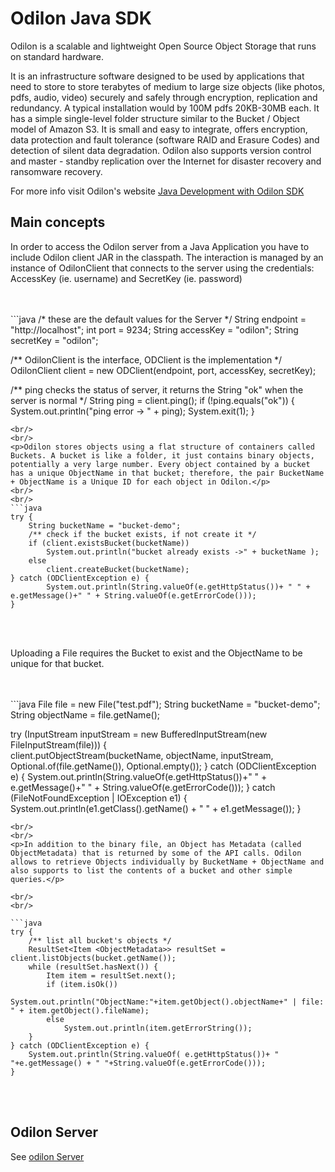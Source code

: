 <h1>Odilon Java SDK </h1>

<p>Odilon is a scalable and lightweight Open Source Object Storage that runs on standard hardware.</p>
<p>It is an infrastructure software designed to be used by applications that need to store to store terabytes of medium to large size objects (like photos, pdfs, audio, video) securely and safely through encryption, replication and redundancy. A typical installation would by 100M pdfs 20KB-30MB each.
It has a simple single-level folder structure similar to the Bucket / Object model of Amazon S3. It is small and easy to integrate, offers encryption, data protection and fault tolerance (software RAID and Erasure Codes) and detection of silent data degradation. Odilon also supports version control and master - standby replication over the Internet for disaster recovery and ransomware recovery.</p>
<p>
For more info visit Odilon's website <a href="https://odilon.io/development.html">Java Development with Odilon SDK</a>
</p>

<h2>Main concepts</h2>
<p>In order to access the Odilon server from a Java Application you have to include Odilon client JAR in the classpath. The interaction is managed by an instance of OdilonClient that connects to the server using the credentials: AccessKey (ie. username) and SecretKey (ie. password)</p>

<br/>
<br/>
```java
/* these are the default values for the Server */
String endpoint = "http://localhost";
int port = 9234;
String accessKey = "odilon";
String secretKey = "odilon";
						
/** OdilonClient is the interface, ODClient is the implementation */
OdilonClient client = new ODClient(endpoint, port, accessKey, secretKey);

/** ping checks the status of server, it returns the String "ok" when the server is normal */
String ping = client.ping();
if (!ping.equals("ok")) {
	System.out.println("ping error -> " + ping);
	System.exit(1);
}
```
<br/>
<br/>
<p>Odilon stores objects using a flat structure of containers called Buckets. A bucket is like a folder, it just contains binary objects, potentially a very large number. Every object contained by a bucket has a unique ObjectName in that bucket; therefore, the pair BucketName + ObjectName is a Unique ID for each object in Odilon.</p>
<br/>
<br/>
```java
try {
    String bucketName = "bucket-demo";
    /** check if the bucket exists, if not create it */
    if (client.existsBucket(bucketName))
        System.out.println("bucket already exists ->" + bucketName );
    else 
        client.createBucket(bucketName);
} catch (ODClientException e) {
        System.out.println(String.valueOf(e.getHttpStatus())+ " " + e.getMessage()+" " + String.valueOf(e.getErrorCode()));
}
```
<br/>
<br/>
<p>Uploading a File requires the Bucket to exist and the ObjectName to be unique for that bucket.</p>
<br/>
<br/>
```java
File file = new File("test.pdf");
String bucketName = "bucket-demo";
String objectName = file.getName();

try (InputStream inputStream = new BufferedInputStream(new FileInputStream(file))) {	
	client.putObjectStream(bucketName, objectName, inputStream, Optional.of(file.getName()), Optional.empty());
} catch (ODClientException e) {
	System.out.println(String.valueOf(e.getHttpStatus())+" " + e.getMessage()+" " + String.valueOf(e.getErrorCode()));
} catch (FileNotFoundException | IOException e1) {
	System.out.println(e1.getClass().getName() + " " + e1.getMessage());
}
```
<br/>
<br/>
<p>In addition to the binary file, an Object has Metadata (called ObjectMetadata) that is returned by some of the API calls. Odilon allows to retrieve Objects individually by BucketName + ObjectName and also supports to list the contents of a bucket and other simple queries.</p>

<br/>
<br/>

```java
try {
	/** list all bucket's objects */
	ResultSet<Item <ObjectMetadata>> resultSet = client.listObjects(bucket.getName());
	while (resultSet.hasNext()) {
		Item item = resultSet.next();
		if (item.isOk())
			System.out.println("ObjectName:"+item.getObject().objectName+" | file: " + item.getObject().fileName);
		else
			System.out.println(item.getErrorString());
	}
} catch (ODClientException e) {
   	System.out.println(String.valueOf( e.getHttpStatus())+ " "+e.getMessage() + " "+String.valueOf(e.getErrorCode()));
}
```
<br/>
<br/>

<h2>Odilon Server</h2>
<p>See <a href="https://github.com/atolomei/odilon-client" target="_blank">odilon Server</a>
</p>


